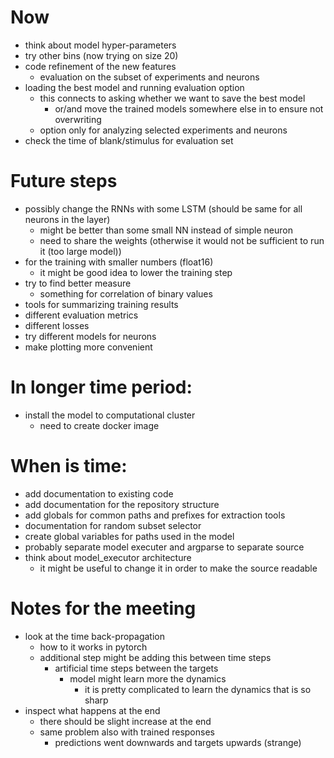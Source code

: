 # Now
- think about model hyper-parameters
- try other bins (now trying on size 20)
- code refinement of the new features
    - evaluation on the subset of experiments and neurons
- loading the best model and running evaluation option
    - this connects to asking whether we want to save the best model
        - or/and move the trained models somewhere else in to ensure not overwriting
    - option only for analyzing selected experiments and neurons
- check the time of blank/stimulus for evaluation set


# Future steps
- possibly change the RNNs with some LSTM (should be same for all neurons in the layer)
    - might be better than some small NN instead of simple neuron
    - need to share the weights (otherwise it would not be sufficient to run it (too large model))
- for the training with smaller numbers (float16)
    - it might be good idea to lower the training step
- try to find better measure
    - something for correlation of binary values
- tools for summarizing training results
- different evaluation metrics
- different losses
- try different models for neurons
- make plotting more convenient


# In longer time period:
- install the model to computational cluster
    - need to create docker image


# When is time:
- add documentation to existing code
- add documentation for the repository structure
- add globals for common paths and prefixes for extraction tools
- documentation for random subset selector
- create global variables for paths used in the model 
- probably separate model executer and argparse to separate source
- think about model_executor architecture
    - it might be useful to change it in order to make the source readable


# Notes for the meeting
- look at the time back-propagation
    - how to it works in pytorch
    - additional step might be adding this between time steps
        - artificial time steps between the targets
            - model might learn more the dynamics
                - it is pretty complicated to learn the dynamics that is so sharp
- inspect what happens at the end
    - there should be slight increase at the end
    - same problem also with trained responses
        - predictions went downwards and targets upwards (strange)